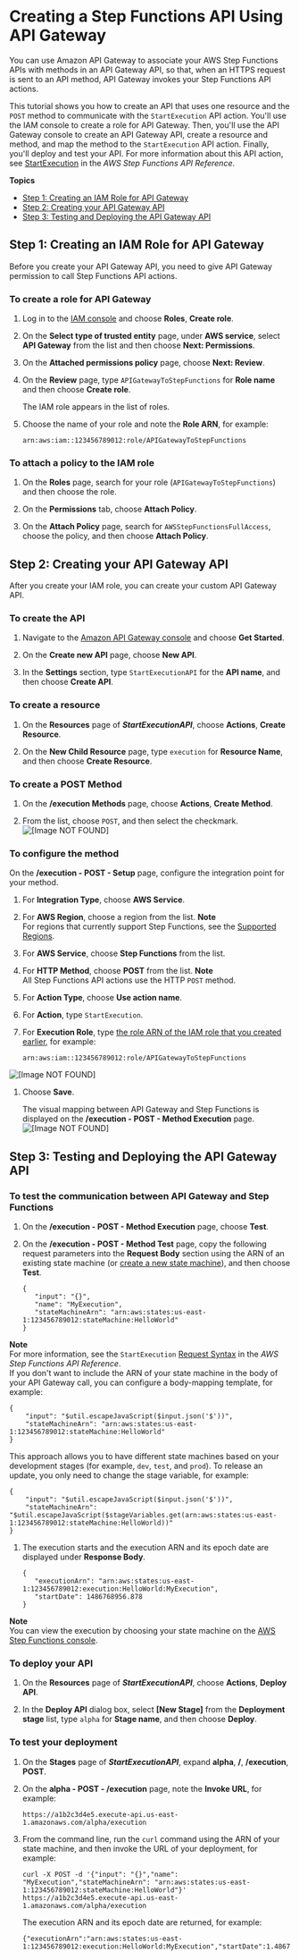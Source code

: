# Creating a Step Functions API Using API Gateway<a name="tutorial-api-gateway"></a>

You can use Amazon API Gateway to associate your AWS Step Functions APIs with methods in an API Gateway API, so that, when an HTTPS request is sent to an API method, API Gateway invokes your Step Functions API actions\.

This tutorial shows you how to create an API that uses one resource and the `POST` method to communicate with the `StartExecution` API action\. You'll use the IAM console to create a role for API Gateway\. Then, you'll use the API Gateway console to create an API Gateway API, create a resource and method, and map the method to the `StartExecution` API action\. Finally, you'll deploy and test your API\. For more information about this API action, see [StartExecution](http://docs.aws.amazon.com/step-functions/latest/apireference/API_StartExecution.html) in the *AWS Step Functions API Reference*\.

**Topics**
+ [Step 1: Creating an IAM Role for API Gateway](#api-gateway-step-1)
+ [Step 2: Creating your API Gateway API](#api-gateway-step-2)
+ [Step 3: Testing and Deploying the API Gateway API](#api-gateway-step-3)

## Step 1: Creating an IAM Role for API Gateway<a name="api-gateway-step-1"></a>

Before you create your API Gateway API, you need to give API Gateway permission to call Step Functions API actions\.

### To create a role for API Gateway<a name="api-gateway-procedure-create-iam-role"></a>

1. Log in to the [IAM console](https://console.aws.amazon.com/iam/home) and choose **Roles**, **Create role**\.

1. On the **Select type of trusted entity** page, under **AWS service**, select **API Gateway** from the list and then choose **Next: Permissions**\.

1. On the **Attached permissions policy** page, choose **Next: Review**\.

1. On the **Review** page, type `APIGatewayToStepFunctions` for **Role name** and then choose **Create role**\.

   The IAM role appears in the list of roles\.

1. Choose the name of your role and note the **Role ARN**, for example:

   ```
   arn:aws:iam::123456789012:role/APIGatewayToStepFunctions
   ```

### To attach a policy to the IAM role<a name="api-gateway-attach-policy-to-role"></a>

1. On the **Roles** page, search for your role \(`APIGatewayToStepFunctions`\) and then choose the role\.

1. On the **Permissions** tab, choose **Attach Policy**\.

1. On the **Attach Policy** page, search for `AWSStepFunctionsFullAccess`, choose the policy, and then choose **Attach Policy**\.

## Step 2: Creating your API Gateway API<a name="api-gateway-step-2"></a>

After you create your IAM role, you can create your custom API Gateway API\.

### To create the API<a name="api-gateway-create-api"></a>

1. Navigate to the [Amazon API Gateway console](https://console.aws.amazon.com/apigateway/) and choose **Get Started**\.

1. On the **Create new API** page, choose **New API**\.

1. In the **Settings** section, type `StartExecutionAPI` for the **API name**, and then choose **Create API**\.

### To create a resource<a name="api-gateway-create-resource"></a>

1. On the **Resources** page of ***StartExecutionAPI***, choose **Actions**, **Create Resource**\.

1. On the **New Child Resource** page, type `execution` for **Resource Name**, and then choose **Create Resource**\.

### To create a POST Method<a name="api-gateway-create-method"></a>

1. On the **/execution Methods** page, choose **Actions**, **Create Method**\.

1. From the list, choose `POST`, and then select the checkmark\.  
![\[Image NOT FOUND\]](http://docs.aws.amazon.com/step-functions/latest/dg/images/tutorial-api-gateway-create-method.png)

### To configure the method<a name="api-gateway-configure-method"></a>

On the **/execution \- POST \- Setup** page, configure the integration point for your method\.

1. For **Integration Type**, choose **AWS Service**\.

1. For **AWS Region**, choose a region from the list\.
**Note**  
For regions that currently support Step Functions, see the [Supported Regions](welcome.md#supported-regions)\.

1. For **AWS Service**, choose **Step Functions** from the list\.

1. For **HTTP Method**, choose **POST** from the list\.
**Note**  
All Step Functions API actions use the HTTP `POST` method\.

1. For **Action Type**, choose **Use action name**\.

1. For **Action**, type `StartExecution`\.

1. For **Execution Role**, type [the role ARN of the IAM role that you created earlier](#api-gateway-procedure-create-iam-role), for example:

   ```
   arn:aws:iam::123456789012:role/APIGatewayToStepFunctions
   ```  
![\[Image NOT FOUND\]](http://docs.aws.amazon.com/step-functions/latest/dg/images/tutorial-api-gateway-configure-method.png)

1. Choose **Save**\.

   The visual mapping between API Gateway and Step Functions is displayed on the **/execution \- POST \- Method Execution** page\.  
![\[Image NOT FOUND\]](http://docs.aws.amazon.com/step-functions/latest/dg/images/tutorial-api-gateway-mapping.png)

## Step 3: Testing and Deploying the API Gateway API<a name="api-gateway-step-3"></a>

### To test the communication between API Gateway and Step Functions<a name="api-gateway-test-api"></a>

1. On the **/execution \- POST \- Method Execution** page, choose **Test**\.

1. On the **/execution \- POST \- Method Test** page, copy the following request parameters into the **Request Body** section using the ARN of an existing state machine \(or [create a new state machine](getting-started.md)\), and then choose **Test**\.

   ```
   {
      "input": "{}",
      "name": "MyExecution",
      "stateMachineArn": "arn:aws:states:us-east-1:123456789012:stateMachine:HelloWorld"
   }
   ```
**Note**  
For more information, see the `StartExecution` [Request Syntax](http://docs.aws.amazon.com/step-functions/latest/apireference/API_StartExecution.html#API_StartExecution_RequestSyntax) in the *AWS Step Functions API Reference*\.  
If you don't want to include the ARN of your state machine in the body of your API Gateway call, you can configure a body\-mapping template, for example:  

   ```
   {
       "input": "$util.escapeJavaScript($input.json('$'))",
       "stateMachineArn": "arn:aws:states:us-east-1:123456789012:stateMachine:HelloWorld"
   }
   ```
This approach allows you to have different state machines based on your development stages \(for example, `dev`, `test`, and `prod`\)\. To release an update, you only need to change the stage variable, for example:  

   ```
   {
       "input": "$util.escapeJavaScript($input.json('$'))",
       "stateMachineArn": "$util.escapeJavaScript($stageVariables.get(arn:aws:states:us-east-1:123456789012:stateMachine:HelloWorld))"
   }
   ```

1. The execution starts and the execution ARN and its epoch date are displayed under **Response Body**\.

   ```
   {
      "executionArn": "arn:aws:states:us-east-1:123456789012:execution:HelloWorld:MyExecution",
      "startDate": 1486768956.878
   }
   ```
**Note**  
You can view the execution by choosing your state machine on the [AWS Step Functions console](https://console.aws.amazon.com/states/)\.

### To deploy your API<a name="api-gateway-deploy-api"></a>

1. On the **Resources** page of ***StartExecutionAPI***, choose **Actions**, **Deploy API**\.

1. In the **Deploy API** dialog box, select **\[New Stage\]** from the **Deployment stage** list, type `alpha` for **Stage name**, and then choose **Deploy**\.

### To test your deployment<a name="api-gateway-testing-deployment"></a>

1. On the **Stages** page of ***StartExecutionAPI***, expand **alpha**, **/**, **/execution**, **POST**\.

1. On the **alpha \- POST \- /execution** page, note the **Invoke URL**, for example:

   ```
   https://a1b2c3d4e5.execute-api.us-east-1.amazonaws.com/alpha/execution
   ```

1. From the command line, run the `curl` command using the ARN of your state machine, and then invoke the URL of your deployment, for example:

   ```
   curl -X POST -d '{"input": "{}","name": "MyExecution","stateMachineArn": "arn:aws:states:us-east-1:123456789012:stateMachine:HelloWorld"}' https://a1b2c3d4e5.execute-api.us-east-1.amazonaws.com/alpha/execution
   ```

   The execution ARN and its epoch date are returned, for example:

   ```
   {"executionArn":"arn:aws:states:us-east-1:123456789012:execution:HelloWorld:MyExecution","startDate":1.486772644911E9}
   ```